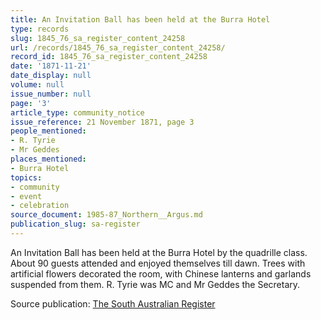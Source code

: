 ```yaml
---
title: An Invitation Ball has been held at the Burra Hotel
type: records
slug: 1845_76_sa_register_content_24258
url: /records/1845_76_sa_register_content_24258/
record_id: 1845_76_sa_register_content_24258
date: '1871-11-21'
date_display: null
volume: null
issue_number: null
page: '3'
article_type: community_notice
issue_reference: 21 November 1871, page 3
people_mentioned:
- R. Tyrie
- Mr Geddes
places_mentioned:
- Burra Hotel
topics:
- community
- event
- celebration
source_document: 1985-87_Northern__Argus.md
publication_slug: sa-register
---
```


An Invitation Ball has been held at the Burra Hotel by the quadrille class.  About 90 guests attended and enjoyed themselves till dawn.  Trees with artificial flowers decorated the room, with Chinese lanterns and garlands suspended from them.  R. Tyrie was MC and Mr Geddes the Secretary.

Source publication: [The South Australian Register](/publications/sa-register/)
